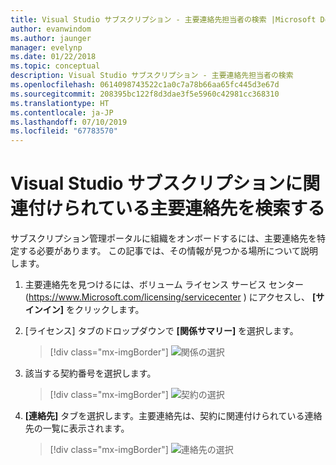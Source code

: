 ```yaml
---
title: Visual Studio サブスクリプション - 主要連絡先担当者の検索 |Microsoft Docs
author: evanwindom
ms.author: jaunger
manager: evelynp
ms.date: 01/22/2018
ms.topic: conceptual
description: Visual Studio サブスクリプション - 主要連絡先担当者の検索
ms.openlocfilehash: 0614098743522c1a0c7a78b66aa65fc445d3e67d
ms.sourcegitcommit: 208395bc122f8d3dae3f5e5960c42981cc368310
ms.translationtype: HT
ms.contentlocale: ja-JP
ms.lasthandoff: 07/10/2019
ms.locfileid: "67783570"
---
```

# <a name="locating-the-primary-contact-associated-with-visual-studio-subscriptions"></a>Visual Studio サブスクリプションに関連付けられている主要連絡先を検索する

サブスクリプション管理ポータルに組織をオンボードするには、主要連絡先を特定する必要があります。  この記事では、その情報が見つかる場所について説明します。

1. 主要連絡先を見つけるには、ボリューム ライセンス サービス センター (https://www.Microsoft.com/licensing/servicecenter ) にアクセスし、 **[サインイン]** をクリックします。

2. [ライセンス] タブのドロップダウンで **[関係サマリー]** を選択します。
    > [!div class="mx-imgBorder"]
    > ![関係の選択](_img/locate-primary-contact/vlsc-relationship.png)

3. 該当する契約番号を選択します。
    > [!div class="mx-imgBorder"]
    > ![契約の選択](_img/locate-primary-contact/vlsc-agreement.png)

4. **[連絡先]** タブを選択します。主要連絡先は、契約に関連付けられている連絡先の一覧に表示されます。
    > [!div class="mx-imgBorder"]
    > ![連絡先の選択](_img/locate-primary-contact/vlsc-contacts.png)
